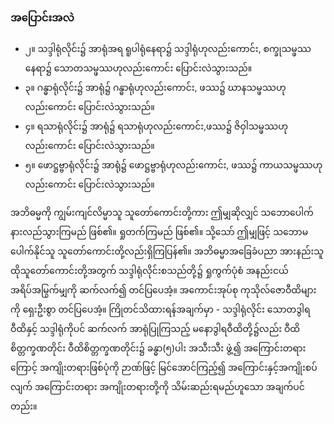 ### အပြောင်းအလဲ
- ၂။ သဒ္ဒါရုံလိုင်း၌ အာရုံအရ ရူပါရုံနေရာ၌ သဒ္ဒါရုံဟုလည်းကောင်း, စက္ခုသမ္ဖဿနေရာ၌ သောတသမ္ဖဿဟုလည်းကောင်း ပြောင်းလဲသွားသည်။
- ၃။ ဂန္ဓာရုံလိုင်း၌ အာရုံ၌ ဂန္ဓာရုံဟုလည်းကောင်း, ဖဿ၌ ဃာနသမ္ဖဿဟုလည်းကောင်း ပြောင်းလဲသွားသည်။
- ၄။ ရသာရုံလိုင်း၌ အာရုံ၌ ရသာရုံဟုလည်းကောင်း,ဖဿ၌ ဇိဝှါသမ္ဖဿဟုလည်းကောင်း ပြောင်းလဲသွားသည်။
- ၅။ ဖောဋ္ဌဗ္ဗာရုံလိုင်း၌ အာရုံ၌ ဖောဋ္ဌဗ္ဗာရုံဟုလည်းကောင်း, ဖဿ၌ ကာယသမ္ဖဿဟုလည်းကောင်း ပြောင်းလဲသွားသည်။

အဘိဓမ္မကို ကျွမ်းကျင်လိမ္မာသူ သူတော်ကောင်းတို့ကား ဤမျှဆိုလျှင် သဘောပေါက် နားလည်သွားကြမည် ဖြစ်၏။ 
ရှုတက်ကြမည် ဖြစ်၏။ 
သို့သော် ဤမျှဖြင့် သဘောမပေါက်နိုင်သူ သူတော်ကောင်းတို့လည်းရှိကြပြန်၏။ 
အဘိဓမ္မာအခြေခံပညာ အားနည်းသူ ထိုသူတော်ကောင်းတို့အတွက် သဒ္ဒါရုံလိုင်းစသည်တို့၌ ရှုကွက်ပုံစံ အနည်းငယ် အရိပ်အမြွက်မျှကို ဆက်လက်၍ တင်ပြပေအံ့။ 
အကောင်းအုပ်စု ကုသိုလ်ဇောဝီထိများကို ရှေးဦးစွာ တင်ပြပေအံ့။ 
ကြိုတင်သိထားရန်အချက်မှာ - သဒ္ဒါရုံလိုင်း သောတဒွါရဝီထိနှင့် သဒ္ဒါရုံကိုပင် ဆက်လက် အာရုံပြုကြသည့် မနောဒွါရဝီထိတို့၌လည်း ဝီထိစိတ္တက္ခဏတိုင်း ဝီထိစိတ္တက္ခဏတိုင်း၌ ခန္ဓာ(၅)ပါး အသီးသီး ဖွဲ့၍ အကြောင်းတရားကြောင့် အကျိုးတရားဖြစ်ပုံကို ဉာဏ်ဖြင့် မြင်အောင်ကြည့်၍ အကြောင်းနှင့်အကျိုးစပ်လျက် အကြောင်းတရား အကျိုးတရားတို့ကို သိမ်းဆည်းရမည်ဟူသော အချက်ပင်တည်း။